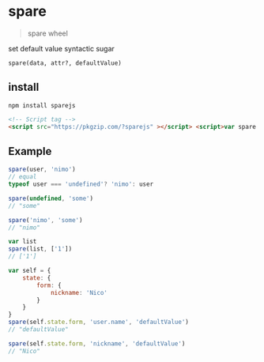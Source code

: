 # spare

> spare wheel

set default value syntactic sugar

`spare(data, attr?, defaultValue)`

## install

```shell
npm install sparejs
```

```html
<!-- Script tag -->
<script src="https://pkgzip.com/?sparejs" ></script> <script>var spare = window.pkgzip.sparejs</script>
```

## Example

```js
spare(user, 'nimo')
// equal
typeof user === 'undefined'? 'nimo': user

spare(undefined, 'some')
// "some"

spare('nimo', 'some')
// "nimo"

var list
spare(list, ['1'])
// ['1']
```

```js
var self = {
    state: {
        form: {
            nickname: 'Nico'
        }
    }
}
spare(self.state.form, 'user.name', 'defaultValue')
// "defaultValue"

spare(self.state.form, 'nickname', 'defaultValue')
// "Nico"
```
